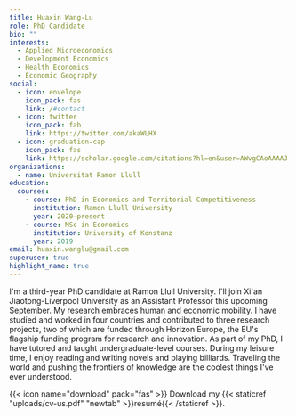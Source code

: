 ```yaml
---
title: Huaxin Wang-Lu
role: PhD Candidate
bio: ""
interests:
  - Applied Microeconomics
  - Development Economics
  - Health Economics
  - Economic Geography
social:
  - icon: envelope
    icon_pack: fas
    link: /#contact
  - icon: twitter
    icon_pack: fab
    link: https://twitter.com/akaWLHX
  - icon: graduation-cap
    icon_pack: fas
    link: https://scholar.google.com/citations?hl=en&user=AWvgCAoAAAAJ
organizations:
  - name: Universitat Ramon Llull
education:
  courses:
    - course: PhD in Economics and Territorial Competitiveness
      institution: Ramon Llull University
      year: 2020—present
    - course: MSc in Economics
      institution: University of Konstanz
      year: 2019
email: huaxin.wanglu@gmail.com
superuser: true
highlight_name: true
---
```

I'm a third-year PhD candidate at Ramon Llull University. I'll join Xi'an Jiaotong-Liverpool University as an Assistant Professor this upcoming September. My research embraces human and economic mobility. I have studied and worked in four countries and contributed to three research projects, two of which are funded through Horizon Europe, the EU's flagship funding program for research and innovation. As part of my PhD, I have tutored and taught undergraduate-level courses. During my leisure time, I enjoy reading and writing novels and playing billiards. Traveling the world and pushing the frontiers of knowledge are the coolest things I've ever understood.

{{< icon name="download" pack="fas" >}} Download my {{< staticref "uploads/cv-us.pdf" "newtab" >}}resumé{{< /staticref >}}.

